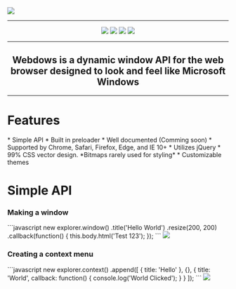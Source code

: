 <img src="https://raw.githubusercontent.com/belowaverage-org/webdows/master/Public/Pictures/banner.png">
<hr>
<p align="center">
<a href="https://belowaverage.org/webdows/"><img src="https://raw.githubusercontent.com/belowaverage-org/webdows/master/Public/Pictures/dev.png"></a>
<a href="https://github.com/belowaverage-org/webdows/wiki"><img src="https://raw.githubusercontent.com/belowaverage-org/webdows/master/Public/Pictures/docs.png"></a>
<a href="http://webdows.belowaverage.org/"><img src="https://raw.githubusercontent.com/belowaverage-org/webdows/master/Public/Pictures/demo.png"></a>
<a href="https://belowaverage.org/"><img src="https://raw.githubusercontent.com/belowaverage-org/webdows/master/Public/Pictures/website.png"></a>
</p>
<hr>
<h2 align="center">Webdows is a dynamic window API for the web browser designed to look and feel like Microsoft Windows</h2>
<hr>
<h1>Features</h1>
* Simple API
* Built in preloader
* Well documented (Comming soon)
* Supported by Chrome, Safari, Firefox, Edge, and IE 10+
* Utilizes jQuery
* 99% CSS vector design. *Bitmaps rarely used for styling*
* Customizable themes

<h1>Simple API</h1>
<h3>Making a window</h3>
```javascript
new explorer.window()
.title('Hello World')
.resize(200, 200)
.callback(function() {
  this.body.html('Test 123');
});
```
<img src="https://raw.githubusercontent.com/belowaverage-org/webdows/master/Public/Pictures/simpleapi1.PNG">

<h3>Creating a context menu</h3>
```javascript
new explorer.context()
.append([
  {
    title: 'Hello'
  }, {}, 
  {
    title: 'World',
    callback: function() { console.log('World Clicked'); }
  }
]);
```
<img src="https://github.com/belowaverage-org/webdows/blob/master/Public/Pictures/context.png">

